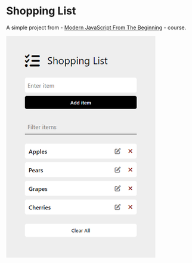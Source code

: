# Shopping List

A simple project from - [Modern JavaScript From The Beginning](https://www.udemy.com/course/modern-javascript-from-the-beginning/) - course.

<img src="img/preview.png">
